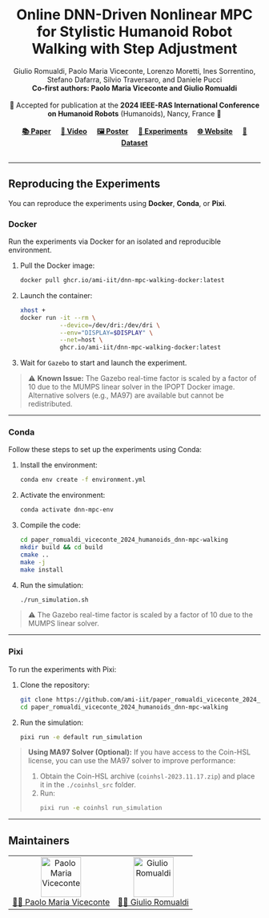 <h1 align="center">
Online DNN-Driven Nonlinear MPC for Stylistic Humanoid Robot Walking with Step Adjustment
</h1>

<div align="center">
Giulio Romualdi, Paolo Maria Viceconte, Lorenzo Moretti, Ines Sorrentino, Stefano Dafarra, Silvio Traversaro, and Daniele Pucci
<br>
<b>Co-first authors: Paolo Maria Viceconte and Giulio Romualdi</b>
</div>
<br>

<div align="center">
📅 Accepted for publication at the <b>2024 IEEE-RAS International Conference on Humanoid Robots</b> (Humanoids), Nancy, France 🤖
</div>
<br>

<div align="center">
   <a href="https://arxiv.org/abs/2410.07849"><b>📚 Paper</b></a> &nbsp;&nbsp;&nbsp;
   <a href="https://www.youtube.com/watch?v=x3tzEfxO-xQ"><b>🎥 Video</b></a> &nbsp;&nbsp;&nbsp;
   <a href="https://github.com/ami-iit/paper_romualdi_viceconte_2024_humanoids_dnn-mpc-walking/blob/main/misc/poster/humanoids-2024-dnn-mpc.pdf"><b>🖼️ Poster</b></a> &nbsp;&nbsp;&nbsp;
   <a href="#reproducing-the-experiments"><b>🔧 Experiments</b></a> &nbsp;&nbsp;&nbsp;
   <a href="https://sites.google.com/view/dnn-mpc-walking/home-page"><b>🌐 Website</b></a> &nbsp;&nbsp;&nbsp;
   <a href="https://huggingface.co/datasets/ami-iit/paper_romualdi_viceconte_2024_humanoids_dnn-mpc-walking_dataset"><b>📂 Dataset</b></a>
</div>

<br>

---

## Reproducing the Experiments

You can reproduce the experiments using **Docker**, **Conda**, or **Pixi**.

### Docker

Run the experiments via Docker for an isolated and reproducible environment.

1. Pull the Docker image:
   ```bash
   docker pull ghcr.io/ami-iit/dnn-mpc-walking-docker:latest
   ```

2. Launch the container:
   ```bash
   xhost +
   docker run -it --rm \
              --device=/dev/dri:/dev/dri \
              --env="DISPLAY=$DISPLAY" \
              --net=host \
              ghcr.io/ami-iit/dnn-mpc-walking-docker:latest
   ```

3. Wait for `Gazebo` to start and launch the experiment.

> ⚠️ **Known Issue:** The Gazebo real-time factor is scaled by a factor of 10 due to the MUMPS linear solver in the IPOPT Docker image. Alternative solvers (e.g., MA97) are available but cannot be redistributed.

---

### Conda

Follow these steps to set up the experiments using Conda:

1. Install the environment:
   ```bash
   conda env create -f environment.yml
   ```

2. Activate the environment:
   ```bash
   conda activate dnn-mpc-env
   ```

3. Compile the code:
   ```bash
   cd paper_romualdi_viceconte_2024_humanoids_dnn-mpc-walking
   mkdir build && cd build
   cmake ..
   make -j
   make install
   ```

4. Run the simulation:
   ```bash
   ./run_simulation.sh
   ```

> ⚠️ The Gazebo real-time factor is scaled by a factor of 10 due to the MUMPS linear solver.

---

### Pixi

To run the experiments with Pixi:

1. Clone the repository:
   ```bash
   git clone https://github.com/ami-iit/paper_romualdi_viceconte_2024_humanoids_dnn-mpc-walking
   cd paper_romualdi_viceconte_2024_humanoids_dnn-mpc-walking
   ```

2. Run the simulation:
   ```bash
   pixi run -e default run_simulation
   ```

> **Using MA97 Solver (Optional):**
> If you have access to the Coin-HSL license, you can use the MA97 solver to improve performance:
> 1. Obtain the Coin-HSL archive (`coinhsl-2023.11.17.zip`) and place it in the `./coinhsl_src` folder.
> 2. Run:
>    ```bash
>    pixi run -e coinhsl run_simulation
>    ```

---

## Maintainers

<table>
  <tr>
    <td align="center">
      <a href="https://github.com/paolo-viceconte">
        <img src="https://github.com/paolo-viceconte.png" width="80" alt="Paolo Maria Viceconte"><br>
        👨‍💻 Paolo Maria Viceconte
      </a>
    </td>
    <td align="center">
      <a href="https://github.com/GiulioRomualdi">
        <img src="https://github.com/GiulioRomualdi.png" width="80" alt="Giulio Romualdi"><br>
        👨‍💻 Giulio Romualdi
      </a>
    </td>
  </tr>
</table>
